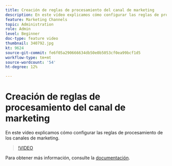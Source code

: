 ```yaml
---
title: Creación de reglas de procesamiento del canal de marketing
description: En este vídeo explicamos cómo configurar las reglas de procesamiento de los canales de marketing.
feature: Marketing Channels
topic: Administration
role: Admin
level: Beginner
doc-type: feature video
thumbnail: 340792.jpg
kt: 9624
source-git-commit: fe6f05a290666634db50e0b5053cf0ea99bcf1d5
workflow-type: tm+mt
source-wordcount: '54'
ht-degree: 12%

---
```



# Creación de reglas de procesamiento del canal de marketing

En este vídeo explicamos cómo configurar las reglas de procesamiento de los canales de marketing.

>[!VIDEO](https://video.tv.adobe.com/v/340792/?quality=12&learn=on)

Para obtener más información, consulte la [documentación](https://experienceleague.adobe.com/docs/analytics/components/marketing-channels/c-rules.html?lang=en).
